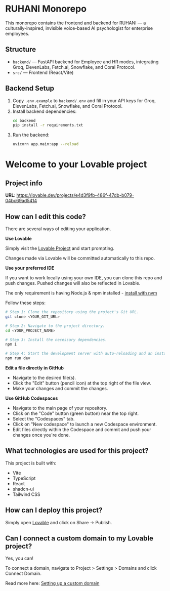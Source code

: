 # RUHANI Monorepo

This monorepo contains the frontend and backend for RUHANI — a culturally-inspired, invisible voice-based AI psychologist for enterprise employees.

## Structure

- `backend/` — FastAPI backend for Employee and HR modes, integrating Groq, ElevenLabs, Fetch.ai, Snowflake, and Coral Protocol.
- `src/` — Frontend (React/Vite)

## Backend Setup

1. Copy `.env.example` to `backend/.env` and fill in your API keys for Groq, ElevenLabs, Fetch.ai, Snowflake, and Coral Protocol.
2. Install backend dependencies:
   ```sh
   cd backend
   pip install -r requirements.txt
   ```
3. Run the backend:
   ```sh
   uvicorn app.main:app --reload
   ```

# Welcome to your Lovable project

## Project info

**URL**: https://lovable.dev/projects/e4d3f9fb-486f-47db-b079-04bc69ad5414

## How can I edit this code?

There are several ways of editing your application.

**Use Lovable**

Simply visit the [Lovable Project](https://lovable.dev/projects/e4d3f9fb-486f-47db-b079-04bc69ad5414) and start prompting.

Changes made via Lovable will be committed automatically to this repo.

**Use your preferred IDE**

If you want to work locally using your own IDE, you can clone this repo and push changes. Pushed changes will also be reflected in Lovable.

The only requirement is having Node.js & npm installed - [install with nvm](https://github.com/nvm-sh/nvm#installing-and-updating)

Follow these steps:

```sh
# Step 1: Clone the repository using the project's Git URL.
git clone <YOUR_GIT_URL>

# Step 2: Navigate to the project directory.
cd <YOUR_PROJECT_NAME>

# Step 3: Install the necessary dependencies.
npm i

# Step 4: Start the development server with auto-reloading and an instant preview.
npm run dev
```

**Edit a file directly in GitHub**

- Navigate to the desired file(s).
- Click the "Edit" button (pencil icon) at the top right of the file view.
- Make your changes and commit the changes.

**Use GitHub Codespaces**

- Navigate to the main page of your repository.
- Click on the "Code" button (green button) near the top right.
- Select the "Codespaces" tab.
- Click on "New codespace" to launch a new Codespace environment.
- Edit files directly within the Codespace and commit and push your changes once you're done.

## What technologies are used for this project?

This project is built with:

- Vite
- TypeScript
- React
- shadcn-ui
- Tailwind CSS

## How can I deploy this project?

Simply open [Lovable](https://lovable.dev/projects/e4d3f9fb-486f-47db-b079-04bc69ad5414) and click on Share -> Publish.

## Can I connect a custom domain to my Lovable project?

Yes, you can!

To connect a domain, navigate to Project > Settings > Domains and click Connect Domain.

Read more here: [Setting up a custom domain](https://docs.lovable.dev/tips-tricks/custom-domain#step-by-step-guide)
